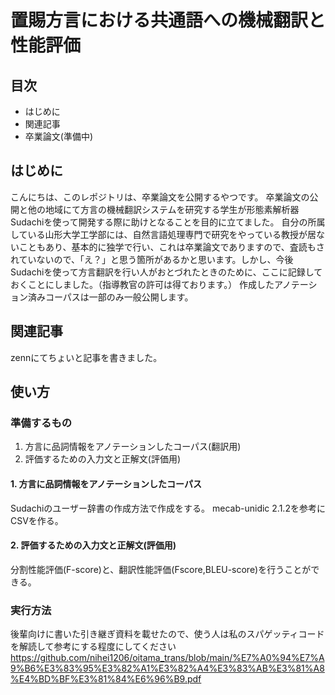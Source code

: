 # 置賜方言における共通語への機械翻訳と性能評価

## 目次
- はじめに
- 関連記事
- 卒業論文(準備中)

## はじめに
こんにちは、このレポジトリは、卒業論文を公開するやつです。
卒業論文の公開と他の地域にて方言の機械翻訳システムを研究する学生が形態素解析器Sudachiを使って開発する際に助けとなることを目的に立てました。
自分の所属している山形大学工学部には、自然言語処理専門で研究をやっている教授が居ないこともあり、基本的に独学で行い、これは卒業論文でありますので、査読もされていないので、「え？」と思う箇所があるかと思います。しかし、今後Sudachiを使って方言翻訳を行い人がおとづれたときのために、ここに記録しておくことにしました。（指導教官の許可は得ております。）
作成したアノテーション済みコーパスは一部のみ一般公開します。

## 関連記事
zennにてちょいと記事を書きました。

## 使い方

### 準備するもの
1. 方言に品詞情報をアノテーションしたコーパス(翻訳用)
2. 評価するための入力文と正解文(評価用)


#### 1. 方言に品詞情報をアノテーションしたコーパス
Sudachiのユーザー辞書の作成方法で作成をする。
mecab-unidic 2.1.2を参考にCSVを作る。


#### 2. 評価するための入力文と正解文(評価用)
分割性能評価(F-score)と、翻訳性能評価(Fscore,BLEU-score)を行うことができる。


### 実行方法
後輩向けに書いた引き継ぎ資料を載せたので、使う人は私のスパゲッティコードを解読して参考にする程度にしてください
https://github.com/nihei1206/oitama_trans/blob/main/%E7%A0%94%E7%A9%B6%E3%83%95%E3%82%A1%E3%82%A4%E3%83%AB%E3%81%A8%E4%BD%BF%E3%81%84%E6%96%B9.pdf
